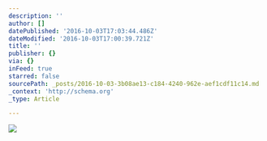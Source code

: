 ```yaml
---
description: ''
author: []
datePublished: '2016-10-03T17:03:44.486Z'
dateModified: '2016-10-03T17:00:39.721Z'
title: ''
publisher: {}
via: {}
inFeed: true
starred: false
sourcePath: _posts/2016-10-03-3b08ae13-c184-4240-962e-aef1cdf11c14.md
_context: 'http://schema.org'
_type: Article

---
```

![](https://the-grid-user-content.s3-us-west-2.amazonaws.com/ab98fa6f-640b-4c91-8a26-9343809c180d.gif)